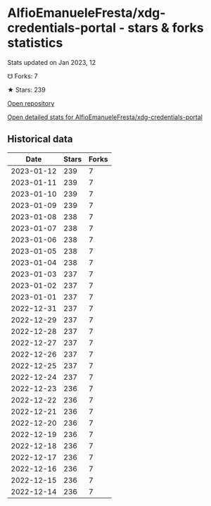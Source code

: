 # AlfioEmanueleFresta/xdg-credentials-portal - stars & forks statistics

Stats updated on Jan 2023, 12

☋ Forks: 7

★ Stars: 239

[Open repository](https://github.com/AlfioEmanueleFresta/xdg-credentials-portal)

[Open detailed stats for AlfioEmanueleFresta/xdg-credentials-portal](https://reviewgithub.com/rep/AlfioEmanueleFresta/xdg-credentials-portal)

## Historical data
| Date | Stars | Forks |
|------|-------|-------|
| 2023-01-12 | 239 | 7 | 
| 2023-01-11 | 239 | 7 | 
| 2023-01-10 | 239 | 7 | 
| 2023-01-09 | 239 | 7 | 
| 2023-01-08 | 238 | 7 | 
| 2023-01-07 | 238 | 7 | 
| 2023-01-06 | 238 | 7 | 
| 2023-01-05 | 238 | 7 | 
| 2023-01-04 | 238 | 7 | 
| 2023-01-03 | 237 | 7 | 
| 2023-01-02 | 237 | 7 | 
| 2023-01-01 | 237 | 7 | 
| 2022-12-31 | 237 | 7 | 
| 2022-12-29 | 237 | 7 | 
| 2022-12-28 | 237 | 7 | 
| 2022-12-27 | 237 | 7 | 
| 2022-12-26 | 237 | 7 | 
| 2022-12-25 | 237 | 7 | 
| 2022-12-24 | 237 | 7 | 
| 2022-12-23 | 236 | 7 | 
| 2022-12-22 | 236 | 7 | 
| 2022-12-21 | 236 | 7 | 
| 2022-12-20 | 236 | 7 | 
| 2022-12-19 | 236 | 7 | 
| 2022-12-18 | 236 | 7 | 
| 2022-12-17 | 236 | 7 | 
| 2022-12-16 | 236 | 7 | 
| 2022-12-15 | 236 | 7 | 
| 2022-12-14 | 236 | 7 | 

